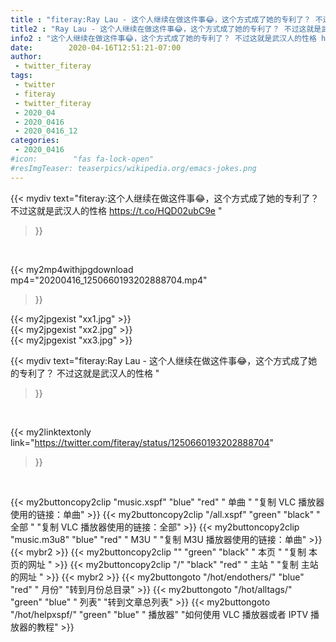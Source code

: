 ```yaml
---
title : "fiteray:Ray Lau - 这个人继续在做这件事😂，这个方式成了她的专利了？ 不过这就是武汉人的性格 "
title2 : "Ray Lau - 这个人继续在做这件事😂，这个方式成了她的专利了？ 不过这就是武汉人的性格 "
info2 : "这个人继续在做这件事😂，这个方式成了她的专利了？ 不过这就是武汉人的性格 https://t.co/HQD02ubC9e "
date:        2020-04-16T12:51:21-07:00
author:
 - twitter_fiteray
tags:
 - twitter
 - fiteray
 - twitter_fiteray
 - 2020_04
 - 2020_0416
 - 2020_0416_12
categories:
 - 2020_0416
#icon:        "fas fa-lock-open"
#resImgTeaser: teaserpics/wikipedia.org/emacs-jokes.png
---
```


{{< mydiv text="fiteray:这个人继续在做这件事😂，这个方式成了她的专利了？ 不过这就是武汉人的性格 https://t.co/HQD02ubC9e "
>}}
<br>


{{< my2mp4withjpgdownload mp4="20200416_1250660193202888704.mp4"
>}}

{{< my2jpgexist "xx1.jpg" >}}<br>
{{< my2jpgexist "xx2.jpg" >}}<br>
{{< my2jpgexist "xx3.jpg" >}}<br>



{{< mydiv text="fiteray:Ray Lau - 这个人继续在做这件事😂，这个方式成了她的专利了？ 不过这就是武汉人的性格 "
>}}
<br>

{{< my2linktextonly link="https://twitter.com/fiteray/status/1250660193202888704"
>}}


<br>

{{< my2buttoncopy2clip "music.xspf"        "blue"   "red"    " 单曲 "  "复制 VLC 播放器使用的链接：单曲" >}} {{< my2buttoncopy2clip "/all.xspf"         "green"  "black"  " 全部 "  "复制 VLC 播放器使用的链接：全部" >}} {{< my2buttoncopy2clip "music.m3u8"        "blue"   "red"    " M3U  "    "复制 M3U 播放器使用的链接：单曲" >}} {{< mybr2 >}} {{< my2buttoncopy2clip ""                  "green"  "black"  " 本页 "    "复制 本页的网址 " >}} {{< my2buttoncopy2clip "/"                 "black"  "red"    " 主站 "    "复制 主站的网址 " >}} {{< mybr2 >}} {{< my2buttongoto      "/hot/endothers/"   "blue"   "red"    " 月份"   "转到月份总目录" >}} {{< my2buttongoto      "/hot/alltags/"     "green"  "blue"   " 列表"   "转到文章总列表" >}} {{< my2buttongoto      "/hot/helpxspf/"    "green"  "blue"   " 播放器" "如何使用 VLC 播放器或者 IPTV 播放器的教程" >}} 
